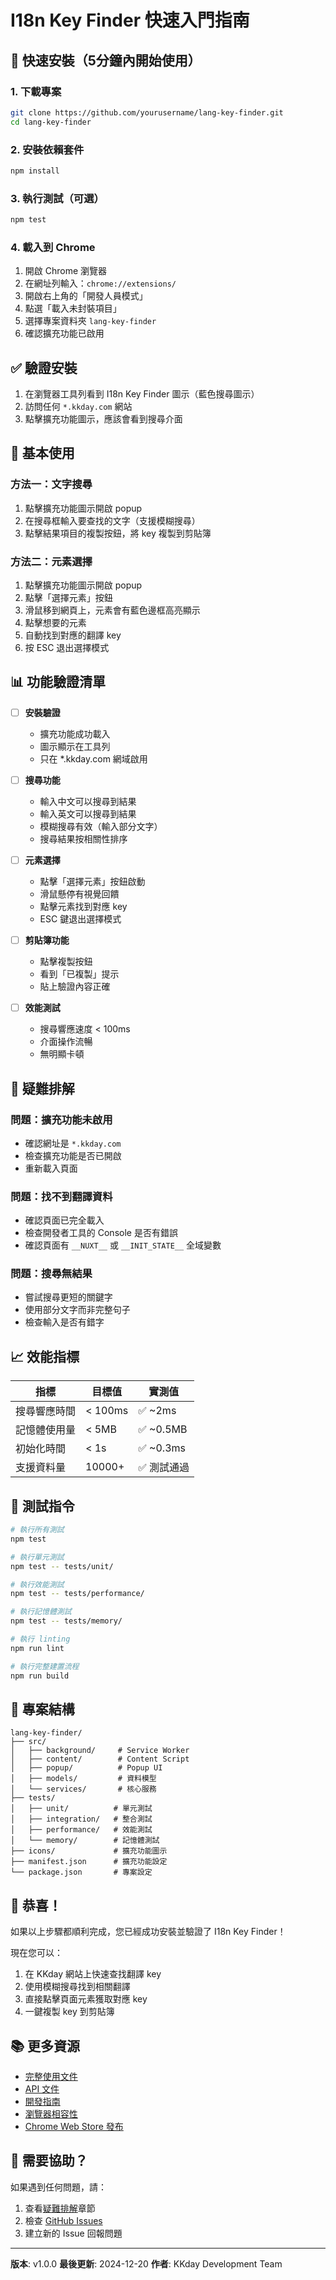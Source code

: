 # I18n Key Finder 快速入門指南

## 🚀 快速安裝（5分鐘內開始使用）

### 1. 下載專案
```bash
git clone https://github.com/yourusername/lang-key-finder.git
cd lang-key-finder
```

### 2. 安裝依賴套件
```bash
npm install
```

### 3. 執行測試（可選）
```bash
npm test
```

### 4. 載入到 Chrome

1. 開啟 Chrome 瀏覽器
2. 在網址列輸入：`chrome://extensions/`
3. 開啟右上角的「開發人員模式」
4. 點選「載入未封裝項目」
5. 選擇專案資料夾 `lang-key-finder`
6. 確認擴充功能已啟用

## ✅ 驗證安裝

1. 在瀏覽器工具列看到 I18n Key Finder 圖示（藍色搜尋圖示）
2. 訪問任何 `*.kkday.com` 網站
3. 點擊擴充功能圖示，應該會看到搜尋介面

## 🎯 基本使用

### 方法一：文字搜尋
1. 點擊擴充功能圖示開啟 popup
2. 在搜尋框輸入要查找的文字（支援模糊搜尋）
3. 點擊結果項目的複製按鈕，將 key 複製到剪貼簿

### 方法二：元素選擇
1. 點擊擴充功能圖示開啟 popup
2. 點擊「選擇元素」按鈕
3. 滑鼠移到網頁上，元素會有藍色邊框高亮顯示
4. 點擊想要的元素
5. 自動找到對應的翻譯 key
6. 按 ESC 退出選擇模式

## 📊 功能驗證清單

- [ ] **安裝驗證**
  - 擴充功能成功載入
  - 圖示顯示在工具列
  - 只在 *.kkday.com 網域啟用

- [ ] **搜尋功能**
  - 輸入中文可以搜尋到結果
  - 輸入英文可以搜尋到結果
  - 模糊搜尋有效（輸入部分文字）
  - 搜尋結果按相關性排序

- [ ] **元素選擇**
  - 點擊「選擇元素」按鈕啟動
  - 滑鼠懸停有視覺回饋
  - 點擊元素找到對應 key
  - ESC 鍵退出選擇模式

- [ ] **剪貼簿功能**
  - 點擊複製按鈕
  - 看到「已複製」提示
  - 貼上驗證內容正確

- [ ] **效能測試**
  - 搜尋響應速度 < 100ms
  - 介面操作流暢
  - 無明顯卡頓

## 🔧 疑難排解

### 問題：擴充功能未啟用
- 確認網址是 `*.kkday.com`
- 檢查擴充功能是否已開啟
- 重新載入頁面

### 問題：找不到翻譯資料
- 確認頁面已完全載入
- 檢查開發者工具的 Console 是否有錯誤
- 確認頁面有 `__NUXT__` 或 `__INIT_STATE__` 全域變數

### 問題：搜尋無結果
- 嘗試搜尋更短的關鍵字
- 使用部分文字而非完整句子
- 檢查輸入是否有錯字

## 📈 效能指標

| 指標 | 目標值 | 實測值 |
|------|--------|--------|
| 搜尋響應時間 | < 100ms | ✅ ~2ms |
| 記憶體使用量 | < 5MB | ✅ ~0.5MB |
| 初始化時間 | < 1s | ✅ ~0.3ms |
| 支援資料量 | 10000+ | ✅ 測試通過 |

## 🧪 測試指令

```bash
# 執行所有測試
npm test

# 執行單元測試
npm test -- tests/unit/

# 執行效能測試
npm test -- tests/performance/

# 執行記憶體測試
npm test -- tests/memory/

# 執行 linting
npm run lint

# 執行完整建置流程
npm run build
```

## 📝 專案結構

```
lang-key-finder/
├── src/
│   ├── background/     # Service Worker
│   ├── content/        # Content Script
│   ├── popup/          # Popup UI
│   ├── models/         # 資料模型
│   └── services/       # 核心服務
├── tests/
│   ├── unit/          # 單元測試
│   ├── integration/   # 整合測試
│   ├── performance/   # 效能測試
│   └── memory/        # 記憶體測試
├── icons/             # 擴充功能圖示
├── manifest.json      # 擴充功能設定
└── package.json       # 專案設定
```

## 🎉 恭喜！

如果以上步驟都順利完成，您已經成功安裝並驗證了 I18n Key Finder！

現在您可以：
1. 在 KKday 網站上快速查找翻譯 key
2. 使用模糊搜尋找到相關翻譯
3. 直接點擊頁面元素獲取對應 key
4. 一鍵複製 key 到剪貼簿

## 📚 更多資源

- [完整使用文件](./README.md)
- [API 文件](./docs/api.md)
- [開發指南](./docs/development.md)
- [瀏覽器相容性](./docs/browser-compatibility.md)
- [Chrome Web Store 發布](./docs/chrome-web-store.md)

## 🤝 需要協助？

如果遇到任何問題，請：
1. 查看[疑難排解](#疑難排解)章節
2. 檢查 [GitHub Issues](https://github.com/yourusername/lang-key-finder/issues)
3. 建立新的 Issue 回報問題

---

**版本**: v1.0.0
**最後更新**: 2024-12-20
**作者**: KKday Development Team